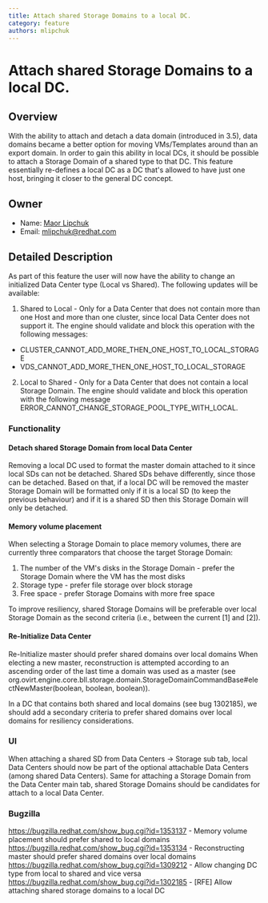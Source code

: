 ```yaml
---
title: Attach shared Storage Domains to a local DC.
category: feature
authors: mlipchuk
---
```


# Attach shared Storage Domains to a local DC.


## Overview

With the ability to attach and detach a data domain (introduced in 3.5), data domains became a better option for moving VMs/Templates around than an export domain.
In order to gain this ability in local DCs, it should be possible to attach a Storage Domain of a shared type to that DC.
This feature essentially re-defines a local DC as a DC that's allowed to have just one host, bringing it closer to the general DC concept.

## Owner

- Name: [Maor Lipchuk](https://github.com/maorlipchuk)
- Email: <mlipchuk@redhat.com>

## Detailed Description

As part of this feature the user will now have the ability to change an initialized Data Center type (Local vs Shared).
The following updates will be available:
1. Shared to Local - Only for a Data Center that does not contain more than one Host and more than one cluster, since local Data Center does not support it.
The engine should validate and block this operation with the following messages:
* CLUSTER_CANNOT_ADD_MORE_THEN_ONE_HOST_TO_LOCAL_STORAGE
* VDS_CANNOT_ADD_MORE_THEN_ONE_HOST_TO_LOCAL_STORAGE
2. Local to Shared - Only for a Data Center that does not contain a local Storage Domain.
The engine should validate and block this operation with the following message ERROR_CANNOT_CHANGE_STORAGE_POOL_TYPE_WITH_LOCAL.

### Functionality

#### Detach shared Storage Domain from local Data Center
Removing a local DC used to format the master domain attached to it since local SDs can not be detached.
Shared SDs behave differently, since those can be detached.
Based on that, if a local DC will be removed the master Storage Domain will be formatted only if it is a local SD (to keep the previous behaviour) and if it is a shared SD then this Storage Domain will only be detached.

#### Memory volume placement
When selecting a Storage Domain to place memory volumes, there are currently three comparators that choose the target Storage Domain:
1. The number of the VM's disks in the Storage Domain - prefer the Storage Domain where the VM has the most disks
2. Storage type - prefer file storage over block storage
3. Free space - prefer Storage Domains with more free space 

To improve resiliency, shared Storage Domains will be preferable over local Storage Domain as the second criteria (i.e., between the current [1] and [2]).

#### Re-Initialize Data Center
Re-Initialize master should prefer shared domains over local domains
When electing a new master, reconstruction is attempted according to an ascending order of the last time a domain was used as a master (see org.ovirt.engine.core.bll.storage.domain.StorageDomainCommandBase#electNewMaster(boolean, boolean, boolean)).

In a DC that contains both shared and local domains (see bug 1302185), we should add a secondary criteria to prefer shared domains over local domains for resiliency considerations. 

### UI

When attaching a shared SD from Data Centers -> Storage sub tab, local Data Centers should now be part of the optional attachable Data Centers (among shared Data Centers).
Same for attaching a Storage Domain from the Data Center main tab, shared Storage Domains should be candidates for attach to a local Data Center.

### Bugzilla

https://bugzilla.redhat.com/show_bug.cgi?id=1353137 - Memory volume placement should prefer shared to local domains
https://bugzilla.redhat.com/show_bug.cgi?id=1353134 - Reconstructing master should prefer shared domains over local domains
https://bugzilla.redhat.com/show_bug.cgi?id=1309212 - Allow changing DC type from local to shared and vice versa
https://bugzilla.redhat.com/show_bug.cgi?id=1302185 - [RFE] Allow attaching shared storage domains to a local DC


